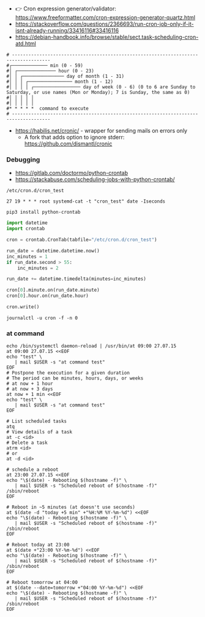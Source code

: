 * :point_right: Cron expression generator/validator: https://www.freeformatter.com/cron-expression-generator-quartz.html
* https://stackoverflow.com/questions/2366693/run-cron-job-only-if-it-isnt-already-running/33416116#33416116
* https://debian-handbook.info/browse/stable/sect.task-scheduling-cron-atd.html

```
# ------------------------------------------------------------------------------------
#┌───────────── min (0 - 59)
#│ ┌────────────── hour (0 - 23)
#│ │ ┌─────────────── day of month (1 - 31)
#│ │ │ ┌──────────────── month (1 - 12)
#│ │ │ │ ┌───────────────── day of week (0 - 6) (0 to 6 are Sunday to Saturday, or use names (Mon or Monday); 7 is Sunday, the same as 0)
#│ │ │ │ │
#│ │ │ │ │
#* * * * *  command to execute
# ------------------------------------------------------------------------------------
```

* https://habilis.net/cronic/ - wrapper for sending mails on errors only
    * A fork that adds option to ignore stderr: https://github.com/dismantl/cronic 

### Debugging 

* https://gitlab.com/doctormo/python-crontab
* https://stackabuse.com/scheduling-jobs-with-python-crontab/

`/etc/cron.d/cron_test`
```
27 19 * * * root systemd-cat -t "cron_test" date -Iseconds
```
```shell
pip3 install python-crontab
```
```python
import datetime
import crontab

cron = crontab.CronTab(tabfile="/etc/cron.d/cron_test")

run_date = datetime.datetime.now()
inc_minutes = 1
if run_date.second > 55:
    inc_minutes = 2

run_date += datetime.timedelta(minutes=inc_minutes)

cron[0].minute.on(run_date.minute)
cron[0].hour.on(run_date.hour)

cron.write()
```

```shell
journalctl -u cron -f -n 0
```

### at command
```shell
echo /bin/systemctl daemon-reload | /usr/bin/at 09:00 27.07.15
at 09:00 27.07.15 <<EOF
echo "test" \
   | mail $USER -s "at command test"
EOF
# Postpone the execution for a given duration
# The period can be minutes, hours, days, or weeks
# at now + 1 hour
# at now + 3 days
at now + 1 min <<EOF
echo "test" \
   | mail $USER -s "at command test"
EOF

# List scheduled tasks
atq
# View details of a task
at -c <id>
# Delete a task
atrm <id>
# or
at -d <id>
```

```shell
# schedule a reboot
at 23:00 27.07.15 <<EOF
echo "\$(date) - Rebooting $(hostname -f)" \
   | mail $USER -s "Scheduled reboot of $(hostname -f)"
/sbin/reboot
EOF

# Reboot in ~5 minutes (at doesn't use seconds)
at $(date -d "today +5 min" +"%H:%M %Y-%m-%d") <<EOF
echo "\$(date) - Rebooting $(hostname -f)" \
   | mail $USER -s "Scheduled reboot of $(hostname -f)"
/sbin/reboot
EOF

# Reboot today at 23:00
at $(date +"23:00 %Y-%m-%d") <<EOF
echo "\$(date) - Rebooting $(hostname -f)" \
   | mail $USER -s "Scheduled reboot of $(hostname -f)"
/sbin/reboot
EOF

# Reboot tomorrow at 04:00
at $(date --date=tomorrow +"04:00 %Y-%m-%d") <<EOF
echo "\$(date) - Rebooting $(hostname -f)" \
   | mail $USER -s "Scheduled reboot of $(hostname -f)"
/sbin/reboot
EOF
```
